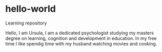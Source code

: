 # hello-world
Learning repository

Hello, I am Ursula, I am a dedicated psychologist studying my masters degree on learning, cognition and development in education. In my free time I like spendig time with my husband watching movies and cooking.  
